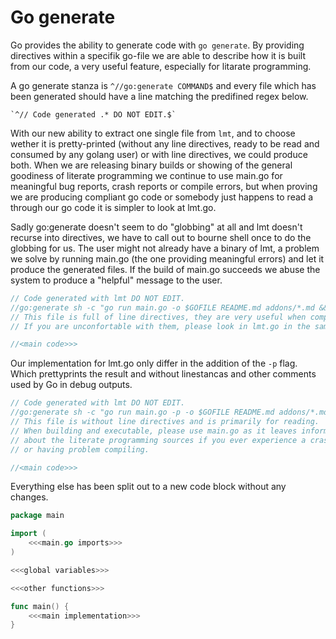 # Go generate

Go provides the ability to generate code with `go generate`. By providing
directives within a specifik go-file we are able to describe how it is built
from our code, a very useful feature, especially for litarate programming.

A go generate stanza is `^//go:generate COMMAND$` and every file which has been
generated should have a line matching the predifined regex below.

    `^// Code generated .* DO NOT EDIT.$`

With our new ability to extract one single file from `lmt`, and to choose
wether it is pretty-printed (without any line directives, ready to be read and
consumed by any golang user) or with line directives, we could produce both.
When we are releasing binary builds or showing of the general goodiness of
literate programming we continue to use main.go for meaningful bug reports,
crash reports or compile errors, but when proving we are producing compliant go
code or somebody just happens to read a through our go code it is simpler to
look at lmt.go.

Sadly go:generate doesn't seem to do "globbing" at all and lmt doesn't recurse
into directives, we have to call out to bourne shell once to do the globbing
for us. The user might not already have a binary of lmt, a problem we solve by
running main.go (the one providing meaningful errors) and let it produce the
generated files. If the build of main.go succeeds we abuse the system to
produce a "helpful" message to the user.

```go main.go
// Code generated with lmt DO NOT EDIT.
//go:generate sh -c "go run main.go -o $GOFILE README.md addons/*.md && echo run '`go build -o lmt main.go`' to produce a binary."
// This file is full of line directives, they are very useful when compiling and/or in user reports.
// If you are unconfortable with them, please look in lmt.go in the same directory.

//<main code>>>
```

Our implementation for lmt.go only differ in the addition of the `-p` flag.
Which prettyprints the result and without linestancas and other comments used
by Go in debug outputs.

```go lmt.go
// Code generated with lmt DO NOT EDIT.
//go:generate sh -c "go run main.go -p -o $GOFILE README.md addons/*.md && go fmt $GOFILE && echo please use main.go to produce a binary."
// This file is without line directives and is primarily for reading.
// When building and executable, please use main.go as it leaves information
// about the literate programming sources if you ever experience a crash,
// or having problem compiling.

//<main code>>>
```

Everything else has been split out to a new code block without any changes.

```go "main code"
package main

import (
	<<<main.go imports>>>
)

<<<global variables>>>

<<<other functions>>>

func main() {
	<<<main implementation>>>
}
```
